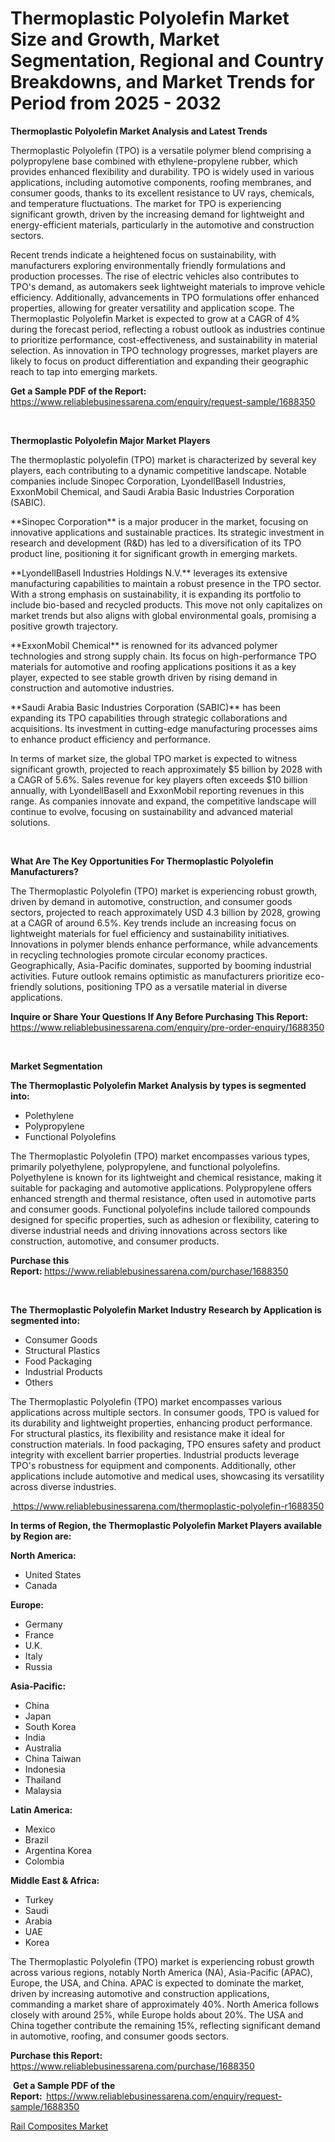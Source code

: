 <p><h1>Thermoplastic Polyolefin Market Size and Growth, Market Segmentation, Regional and Country Breakdowns, and Market Trends for Period from 2025 -  2032</h1></p><p><strong>Thermoplastic Polyolefin Market Analysis and Latest Trends</strong></p>
<p><p>Thermoplastic Polyolefin (TPO) is a versatile polymer blend comprising a polypropylene base combined with ethylene-propylene rubber, which provides enhanced flexibility and durability. TPO is widely used in various applications, including automotive components, roofing membranes, and consumer goods, thanks to its excellent resistance to UV rays, chemicals, and temperature fluctuations. The market for TPO is experiencing significant growth, driven by the increasing demand for lightweight and energy-efficient materials, particularly in the automotive and construction sectors.</p><p>Recent trends indicate a heightened focus on sustainability, with manufacturers exploring environmentally friendly formulations and production processes. The rise of electric vehicles also contributes to TPO's demand, as automakers seek lightweight materials to improve vehicle efficiency. Additionally, advancements in TPO formulations offer enhanced properties, allowing for greater versatility and application scope. The Thermoplastic Polyolefin Market is expected to grow at a CAGR of 4% during the forecast period, reflecting a robust outlook as industries continue to prioritize performance, cost-effectiveness, and sustainability in material selection. As innovation in TPO technology progresses, market players are likely to focus on product differentiation and expanding their geographic reach to tap into emerging markets.</p></p>
<p><strong>Get a Sample PDF of the Report:&nbsp;</strong> <a href="https://www.reliablebusinessarena.com/enquiry/request-sample/1688350?utm_campaign=1891&utm_medium=2&utm_source=Github&utm_content=ia&utm_term=31032025&utm_id=thermoplastic-polyolefin">https://www.reliablebusinessarena.com/enquiry/request-sample/1688350</a></p>
<p>&nbsp;</p>
<p><strong>Thermoplastic Polyolefin Major Market Players</strong></p>
<p><p>The thermoplastic polyolefin (TPO) market is characterized by several key players, each contributing to a dynamic competitive landscape. Notable companies include Sinopec Corporation, LyondellBasell Industries, ExxonMobil Chemical, and Saudi Arabia Basic Industries Corporation (SABIC).</p><p>**Sinopec Corporation** is a major producer in the market, focusing on innovative applications and sustainable practices. Its strategic investment in research and development (R&D) has led to a diversification of its TPO product line, positioning it for significant growth in emerging markets.</p><p>**LyondellBasell Industries Holdings N.V.** leverages its extensive manufacturing capabilities to maintain a robust presence in the TPO sector. With a strong emphasis on sustainability, it is expanding its portfolio to include bio-based and recycled products. This move not only capitalizes on market trends but also aligns with global environmental goals, promising a positive growth trajectory.</p><p>**ExxonMobil Chemical** is renowned for its advanced polymer technologies and strong supply chain. Its focus on high-performance TPO materials for automotive and roofing applications positions it as a key player, expected to see stable growth driven by rising demand in construction and automotive industries.</p><p>**Saudi Arabia Basic Industries Corporation (SABIC)** has been expanding its TPO capabilities through strategic collaborations and acquisitions. Its investment in cutting-edge manufacturing processes aims to enhance product efficiency and performance.</p><p>In terms of market size, the global TPO market is expected to witness significant growth, projected to reach approximately $5 billion by 2028 with a CAGR of 5.6%. Sales revenue for key players often exceeds $10 billion annually, with LyondellBasell and ExxonMobil reporting revenues in this range. As companies innovate and expand, the competitive landscape will continue to evolve, focusing on sustainability and advanced material solutions.</p></p>
<p>&nbsp;</p>
<p><strong>What Are The Key Opportunities For Thermoplastic Polyolefin Manufacturers?</strong></p>
<p><p>The Thermoplastic Polyolefin (TPO) market is experiencing robust growth, driven by demand in automotive, construction, and consumer goods sectors, projected to reach approximately USD 4.3 billion by 2028, growing at a CAGR of around 6.5%. Key trends include an increasing focus on lightweight materials for fuel efficiency and sustainability initiatives. Innovations in polymer blends enhance performance, while advancements in recycling technologies promote circular economy practices. Geographically, Asia-Pacific dominates, supported by booming industrial activities. Future outlook remains optimistic as manufacturers prioritize eco-friendly solutions, positioning TPO as a versatile material in diverse applications.</p></p>
<p><strong>Inquire or Share Your Questions If Any Before Purchasing This Report:</strong> <a href="https://www.reliablebusinessarena.com/enquiry/pre-order-enquiry/1688350?utm_campaign=1891&utm_medium=2&utm_source=Github&utm_content=ia&utm_term=31032025&utm_id=thermoplastic-polyolefin">https://www.reliablebusinessarena.com/enquiry/pre-order-enquiry/1688350</a></p>
<p>&nbsp;</p>
<p><strong>Market Segmentation</strong></p>
<p><strong>The Thermoplastic Polyolefin Market Analysis by types is segmented into:</strong></p>
<p><ul><li>Polethylene</li><li>Polypropylene</li><li>Functional Polyolefins</li></ul></p>
<p><p>The Thermoplastic Polyolefin (TPO) market encompasses various types, primarily polyethylene, polypropylene, and functional polyolefins. Polyethylene is known for its lightweight and chemical resistance, making it suitable for packaging and automotive applications. Polypropylene offers enhanced strength and thermal resistance, often used in automotive parts and consumer goods. Functional polyolefins include tailored compounds designed for specific properties, such as adhesion or flexibility, catering to diverse industrial needs and driving innovations across sectors like construction, automotive, and consumer products.</p></p>
<p><strong>Purchase this Report:&nbsp;</strong><a href="https://www.reliablebusinessarena.com/purchase/1688350?utm_campaign=1891&utm_medium=2&utm_source=Github&utm_content=ia&utm_term=31032025&utm_id=thermoplastic-polyolefin">https://www.reliablebusinessarena.com/purchase/1688350</a></p>
<p>&nbsp;</p>
<p><strong>The Thermoplastic Polyolefin Market Industry Research by Application is segmented into:</strong></p>
<p><ul><li>Consumer Goods</li><li>Structural Plastics</li><li>Food Packaging</li><li>Industrial Products</li><li>Others</li></ul></p>
<p><p>The Thermoplastic Polyolefin (TPO) market encompasses various applications across multiple sectors. In consumer goods, TPO is valued for its durability and lightweight properties, enhancing product performance. For structural plastics, its flexibility and resistance make it ideal for construction materials. In food packaging, TPO ensures safety and product integrity with excellent barrier properties. Industrial products leverage TPO's robustness for equipment and components. Additionally, other applications include automotive and medical uses, showcasing its versatility across diverse industries.</p></p>
<p><a href="https://www.reliablebusinessarena.com/thermoplastic-polyolefin-r1688350?utm_campaign=1891&utm_medium=2&utm_source=Github&utm_content=ia&utm_term=31032025&utm_id=thermoplastic-polyolefin">&nbsp;https://www.reliablebusinessarena.com/thermoplastic-polyolefin-r1688350</a></p>
<p><strong>In terms of Region, the Thermoplastic Polyolefin Market Players available by Region are:</strong></p>
<p>
    <p> <strong> North America: </strong>
        <ul>
            <li>United States</li>
            <li>Canada</li>
        </ul>
        </p> 
    <p> <strong> Europe: </strong>
        <ul>
            <li>Germany</li>
            <li>France</li>
            <li>U.K.</li>
            <li>Italy</li>
            <li>Russia</li>
        </ul>
        </p> 
    <p> <strong> Asia-Pacific: </strong>
        <ul>
            <li>China</li>
            <li>Japan</li>
            <li>South Korea</li>
            <li>India</li>
            <li>Australia</li>
            <li>China Taiwan</li>
            <li>Indonesia</li>
            <li>Thailand</li>
            <li>Malaysia</li>
        </ul>
        </p> 
    <p> <strong> Latin America: </strong>
        <ul>
            <li>Mexico</li>
            <li>Brazil</li>
            <li>Argentina Korea</li>
            <li>Colombia</li>
        </ul>
        </p> 
    <p> <strong> Middle East & Africa: </strong>
        <ul>
            <li>Turkey</li>
            <li>Saudi</li>
            <li>Arabia</li>
            <li>UAE</li>
            <li>Korea</li>
        </ul>
    </p>
    </p>
<p><p>The Thermoplastic Polyolefin (TPO) market is experiencing robust growth across various regions, notably North America (NA), Asia-Pacific (APAC), Europe, the USA, and China. APAC is expected to dominate the market, driven by increasing automotive and construction applications, commanding a market share of approximately 40%. North America follows closely with around 25%, while Europe holds about 20%. The USA and China together contribute the remaining 15%, reflecting significant demand in automotive, roofing, and consumer goods sectors.</p></p>
<p><strong>Purchase this Report: </strong><a href="https://www.reliablebusinessarena.com/purchase/1688350?utm_campaign=1891&utm_medium=2&utm_source=Github&utm_content=ia&utm_term=31032025&utm_id=thermoplastic-polyolefin">https://www.reliablebusinessarena.com/purchase/1688350</a></p>
<p>&nbsp;<strong>Get a Sample PDF of the Report:&nbsp;&nbsp;</strong><a href="https://www.reliablebusinessarena.com/enquiry/request-sample/1688350?utm_campaign=1891&utm_medium=2&utm_source=Github&utm_content=ia&utm_term=31032025&utm_id=thermoplastic-polyolefin">https://www.reliablebusinessarena.com/enquiry/request-sample/1688350</a></p>
<p><strong></strong></p>
<p><p><a href="https://github.com/Krish2023na/Market-Research-Report-List-7/blob/main/rail-composites-market.md?utm_campaign=1891&utm_medium=2&utm_source=Github&utm_content=ia&utm_term=31032025&utm_id=thermoplastic-polyolefin">Rail Composites Market</a></p></p>
